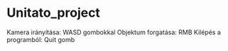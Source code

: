 # Unitato_project

Kamera irányítása: WASD gombokkal
Objektum forgatása: RMB
Kilépés a programból: Quit gomb
